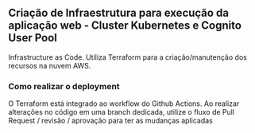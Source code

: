 ## Criação de Infraestrutura para execução da aplicação web - Cluster Kubernetes e Cognito User Pool

Infrastructure as Code. Utiliza Terraform para a criação/manutenção dos recursos na nuvem AWS.

### Como realizar o deployment

O Terraform está integrado ao workflow do Github Actions. 
Ao realizar alterações no código em uma branch dedicada, utilize o fluxo de Pull Request / revisão / aprovação  para ter as mudanças aplicadas

